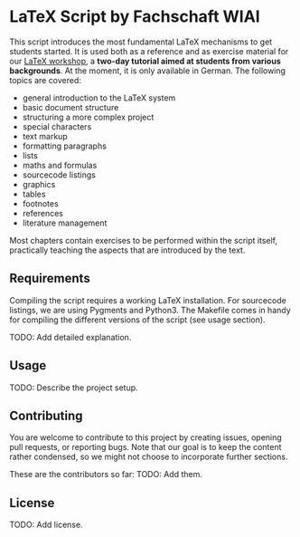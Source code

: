 # LaTeX Script by Fachschaft WIAI

This script introduces the most fundamental LaTeX mechanisms to get students started. It is used both as a reference and as exercise material for our [LaTeX workshop](https://wiai.de/latex-weekend), a **two-day tutorial aimed at students from various backgrounds**. At the moment, it is only available in German. The following topics are covered:

* general introduction to the LaTeX system 
* basic document structure
* structuring a more complex project
* special characters
* text markup
* formatting paragraphs
* lists
* maths and formulas
* sourcecode listings
* graphics
* tables
* footnotes
* references
* literature management

Most chapters contain exercises to be performed within the script itself, practically teaching the aspects that are introduced by the text.

## Requirements

Compiling the script requires a working LaTeX installation.
For sourcecode listings, we are using Pygments and Python3.
The Makefile comes in handy for compiling the different versions of the script (see usage section).

TODO: Add detailed explanation.

## Usage

TODO: Describe the project setup.

## Contributing

You are welcome to contribute to this project by creating issues, opening pull requests, or reporting bugs. Note that our goal is to keep the content rather condensed, so we might not choose to incorporate further sections.

These are the contributors so far:
TODO: Add them.

## License

TODO: Add license.
